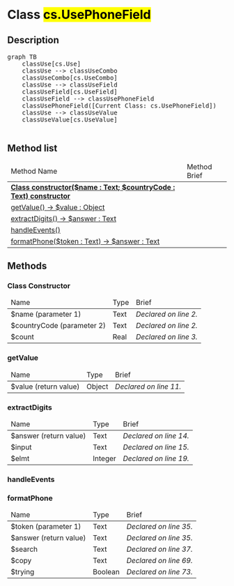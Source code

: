 <!DOCTYPE html>
<!---->
<html>
<header>
  <script src='https://cdn.jsdelivr.net/npm/mermaid/dist/mermaid.min.js'></script>
  <script src='https://cdn.jsdelivr.net/npm/marked/marked.min.js'></script>
  <link 
    href='https://cdn.jsdelivr.net/npm/bootstrap@5.0.0-beta2/dist/css/bootstrap.min.css'
    rel='stylesheet'
    integrity='sha384-BmbxuPwQa2lc/FVzBcNJ7UAyJxM6wuqIj61tLrc4wSX0szH/Ev+nYRRuWlolflfl'
    crossorigin='anonymous'
  >
  <script 
    src='https://cdn.jsdelivr.net/npm/bootstrap@5.0.0-beta2/dist/js/bootstrap.bundle.min.js'
    integrity='sha384-b5kHyXgcpbZJO/tY9Ul7kGkf1S0CWuKcCD38l8YkeH8z8QjE0GmW1gYU5S9FOnJ0'
    crossorigin='anonymous'
  ></script>
  <title>Class UsePhoneField</title>
  <meta charset='ASCII' />
  <meta name='generator' value='4D Documentation' />
</header>
<body>
<div id='content' class='container'>

<h1>Class <mark>cs.UsePhoneField</mark></h1>

<h2>Description</h2>

<pre class='mermaid'>
graph TB
    classUse[cs.Use]
    classUse --> classUseCombo
    classUseCombo[cs.UseCombo]
    classUse --> classUseField
    classUseField[cs.UseField]
    classUseField --> classUsePhoneField
    classUsePhoneField([Current Class: cs.UsePhoneField])
    classUse --> classUseValue
    classUseValue[cs.UseValue]

</pre>



<h2>Method list</h2>

<table class='table table-hover'>
  <thead>
  <tr>  <td>Method Name</th>
  <td>Method Brief</th>
  </tr></thead>
  <tbody>
  <tr>
    <td class='table-success'><a href='#class-constructor'><strong>Class constructor($name : Text; $countryCode : Text)<strong> <span class='badge bg-primary' data-bs-toggle='tooltip' title='Class Constructor' >constructor</span></a></td>
    <td class='table-success'></td>
  </tr>
  <tr>
    <td class='table-success'><a href='#getValue'>getValue() -> $value : Object</a></td>
    <td class='table-success'></td>
  </tr>
  <tr>
    <td class='table-success'><a href='#extractDigits'>extractDigits() -> $answer : Text</a></td>
    <td class='table-success'></td>
  </tr>
  <tr>
    <td class='table-success'><a href='#handleEvents'>handleEvents()</a></td>
    <td class='table-success'></td>
  </tr>
  <tr>
    <td class='table-success'><a href='#formatPhone'>formatPhone($token : Text) -> $answer : Text</a></td>
    <td class='table-success'></td>
  </tr>
</tbody>
</table>

<h2>Methods</h2>

<h3 id='class-constructor'><strong>Class Constructor</strong></h3>

<table class='table '>
  <thead>
  <tr>  <td>Name</th>
  <td>Type</th>
  <td>Brief</th>
  </tr></thead>
  <tbody>
  <tr>
    <td class='table-primary'>$name (parameter 1)</td>
    <td class='table-primary'>Text</td>
    <td class='table-primary'><em>Declared on line 2.</n></td>
  </tr>
  <tr>
    <td class='table-primary'>$countryCode (parameter 2)</td>
    <td class='table-primary'>Text</td>
    <td class='table-primary'><em>Declared on line 2.</n></td>
  </tr>
  <tr>
    <td class='table-info'>$count</td>
    <td class='table-info'>Real</td>
    <td class='table-info'><em>Declared on line 3.</n></td>
  </tr>
</tbody>
</table>
























<h3 id='getValue'>getValue</h3>

<table class='table '>
  <thead>
  <tr>  <td>Name</th>
  <td>Type</th>
  <td>Brief</th>
  </tr></thead>
  <tbody>
  <tr>
    <td class='table-secondary'>$value (return value)</td>
    <td class='table-secondary'>Object</td>
    <td class='table-secondary'><em>Declared on line 11.</n></td>
  </tr>
</tbody>
</table>









<h3 id='extractDigits'>extractDigits</h3>

<table class='table '>
  <thead>
  <tr>  <td>Name</th>
  <td>Type</th>
  <td>Brief</th>
  </tr></thead>
  <tbody>
  <tr>
    <td class='table-secondary'>$answer (return value)</td>
    <td class='table-secondary'>Text</td>
    <td class='table-secondary'><em>Declared on line 14.</n></td>
  </tr>
  <tr>
    <td class='table-info'>$input</td>
    <td class='table-info'>Text</td>
    <td class='table-info'><em>Declared on line 15.</n></td>
  </tr>
  <tr>
    <td class='table-info'>$elmt</td>
    <td class='table-info'>Integer</td>
    <td class='table-info'><em>Declared on line 19.</n></td>
  </tr>
</tbody>
</table>






























<h3 id='handleEvents'>handleEvents</h3>



























<h3 id='formatPhone'>formatPhone</h3>

<table class='table '>
  <thead>
  <tr>  <td>Name</th>
  <td>Type</th>
  <td>Brief</th>
  </tr></thead>
  <tbody>
  <tr>
    <td class='table-primary'>$token (parameter 1)</td>
    <td class='table-primary'>Text</td>
    <td class='table-primary'><em>Declared on line 35.</n></td>
  </tr>
  <tr>
    <td class='table-secondary'>$answer (return value)</td>
    <td class='table-secondary'>Text</td>
    <td class='table-secondary'><em>Declared on line 35.</n></td>
  </tr>
  <tr>
    <td class='table-info'>$search</td>
    <td class='table-info'>Text</td>
    <td class='table-info'><em>Declared on line 37.</n></td>
  </tr>
  <tr>
    <td class='table-info'>$copy</td>
    <td class='table-info'>Text</td>
    <td class='table-info'><em>Declared on line 69.</n></td>
  </tr>
  <tr>
    <td class='table-info'>$trying</td>
    <td class='table-info'>Boolean</td>
    <td class='table-info'><em>Declared on line 73.</n></td>
  </tr>
</tbody>
</table>



























































































































































































































</div>
  <script>
    document.getElementById('content').innerHTML =
    marked(document.getElementById('content').innerHTML);
    mermaid.initialize({startOnLoad:true});  </script>
</body>
